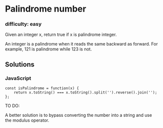 # Palindrome number

### difficulty: easy

Given an integer x, return true if x is palindrome integer.

An integer is a palindrome when it reads the same backward as forward. For example, 121 is palindrome while 123 is not.


## Solutions

### JavaScript

```
const isPalindrome = function(x) {
    return x.toString() === x.toString().split('').reverse().join('');
};
```

TO DO: 

A better solution is to bypass converting the number into a string and use the modulus operator.



